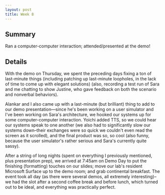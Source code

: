 ```yaml
---
layout: post
title: Week 8
---
```


## Summary
Ran a computer-computer interaction; attended/presented at the demo!

## Details
With the demo on Thursday, we spent the preceding days fixing a ton of
last-minute things (including patching up last-minute loopholes, in the lack
of time to come up with elegant solutions) (also, recording a test run of
Sara and me chatting to show Justine, who gave feedback on both the scenario
and nonverbal behaviors).

Alankar and I also came up with a last-minute (but brilliant) thing to add to
our demo presentation—since he's been working on a user simulator and I've been
working on Sara's architecture, we hooked our systems up for some
computer-computer interaction. Yoichi added TTS, so we could hear our systems
speak to one another (we also had to significantly slow our systems down–their
exchanges were so quick we couldn't even read the screen as it scrolled), and
the final product was so, so cool (also funny, because the user simulator's
rather serious and Sara's currently quite sassy).

After a string of long nights (spent on everything I previously mentioned,
plus presentation prep), we arrived at 7:45am on Demo Day to put the finishing
(formatting) touches on our slides; move our lab's resident Microsoft Surface
up to the demo room; and grab continental breakfast. The event took all day
(as there were several demos, all extremely interesting)–we had the slot after
a second coffee break and before lunch, which turned out to be ideal, and
everything was practically perfect.

